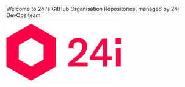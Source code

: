 Welcome to 24i's GitHub Organisation Repositories, managed by 24i DevOps team

![](/images/24i_logo.png)
